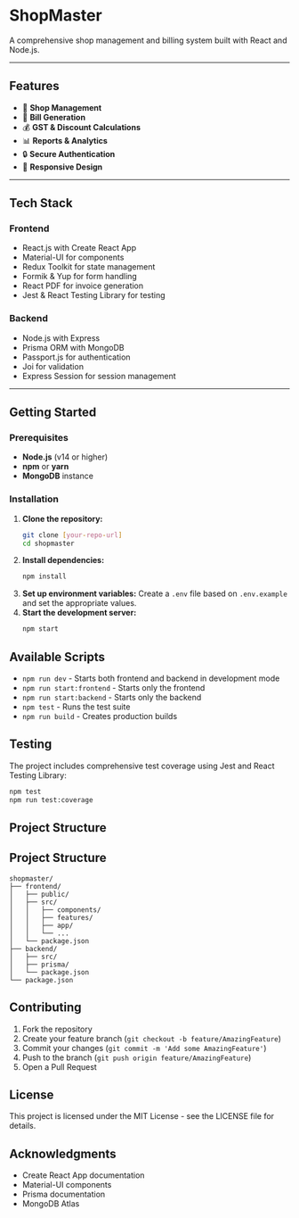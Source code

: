 

# ShopMaster

A comprehensive shop management and billing system built with React and Node.js.

---

## Features

- 🏪 **Shop Management**
- 📝 **Bill Generation**
- 💰 **GST & Discount Calculations**
- 📊 **Reports & Analytics**
- 🔒 **Secure Authentication**
- 📱 **Responsive Design**

---

## Tech Stack

### Frontend
- React.js with Create React App
- Material-UI for components
- Redux Toolkit for state management
- Formik & Yup for form handling
- React PDF for invoice generation
- Jest & React Testing Library for testing

### Backend
- Node.js with Express
- Prisma ORM with MongoDB
- Passport.js for authentication
- Joi for validation
- Express Session for session management

---

## Getting Started

### Prerequisites
- **Node.js** (v14 or higher)
- **npm** or **yarn**
- **MongoDB** instance

### Installation

1. **Clone the repository:**
   ```bash
   git clone [your-repo-url]
   cd shopmaster
2. **Install dependencies:**
   ```bash
   npm install
   ```
3. **Set up environment variables:**
   Create a `.env` file based on `.env.example` and set the appropriate values.
4. **Start the development server:**
   ```bash
   npm start
   ```

## Available Scripts

- `npm run dev` - Starts both frontend and backend in development mode
- `npm run start:frontend` - Starts only the frontend
- `npm run start:backend` - Starts only the backend
- `npm test` - Runs the test suite
- `npm run build` - Creates production builds

## Testing

The project includes comprehensive test coverage using Jest and React Testing Library:
```bash
npm test
npm run test:coverage
```

## Project Structure

## Project Structure

```plaintext
shopmaster/
├── frontend/
│   ├── public/
│   ├── src/
│   │   ├── components/
│   │   ├── features/
│   │   ├── app/
│   │   └── ...
│   └── package.json
├── backend/
│   ├── src/
│   ├── prisma/
│   └── package.json
└── package.json
```


## Contributing

1. Fork the repository
2. Create your feature branch (`git checkout -b feature/AmazingFeature`)
3. Commit your changes (`git commit -m 'Add some AmazingFeature'`)
4. Push to the branch (`git push origin feature/AmazingFeature`)
5. Open a Pull Request

## License

This project is licensed under the MIT License - see the LICENSE file for details.

## Acknowledgments

- Create React App documentation
- Material-UI components
- Prisma documentation
- MongoDB Atlas
